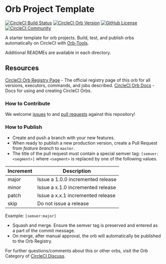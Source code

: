 # Orb Project Template

[![CircleCI Build Status](https://circleci.com/gh/liatrio/.svg?style=shield "CircleCI Build Status")](https://circleci.com/gh/liatrio/) [![CircleCI Orb Version](https://badges.circleci.com/orbs/liatrio-poc/circleci-orb-poc.svg)](https://circleci.com/orbs/registry/orb/liatrio-poc/circleci-orb-poc) [![GitHub License](https://img.shields.io/badge/license-MIT-lightgrey.svg)](https://raw.githubusercontent.com/liatrio//master/LICENSE) [![CircleCI Community](https://img.shields.io/badge/community-CircleCI%20Discuss-343434.svg)](https://discuss.circleci.com/c/ecosystem/orbs)



A starter template for orb projects. Build, test, and publish orbs automatically on CircleCI with [Orb-Tools](https://circleci.com/orbs/registry/orb/circleci/orb-tools).

Additional READMEs are available in each directory.



## Resources 

[CircleCI Orb Registry Page](https://circleci.com/orbs/registry/orb/liatrio-poc/) - The official registry page of this orb for all versions, executors, commands, and jobs described.
[CircleCI Orb Docs](https://circleci.com/docs/2.0/orb-intro/#section=configuration) - Docs for using and creating CircleCI Orbs.

### How to Contribute

We welcome [issues](https://github.com/liatrio//issues) to and [pull requests](https://github.com/liatrio//pulls) against this repository!

### How to Publish
* Create and push a branch with your new features.
* When ready to publish a new production version, create a Pull Request from _feature branch_ to `master`.
* The title of the pull request must contain a special semver tag: `[semver:<segment>]` where `<segment>` is replaced by one of the following values.

| Increment | Description|
| ----------| -----------|
| major     | Issue a 1.0.0 incremented release|
| minor     | Issue a x.1.0 incremented release|
| patch     | Issue a x.x.1 incremented release|
| skip      | Do not issue a release|

Example: `[semver:major]`

* Squash and merge. Ensure the semver tag is preserved and entered as a part of the commit message.
* On merge, after manual approval, the orb will automatically be published to the Orb Registry.


For further questions/comments about this or other orbs, visit the Orb Category of [CircleCI Discuss](https://discuss.circleci.com/c/orbs).
